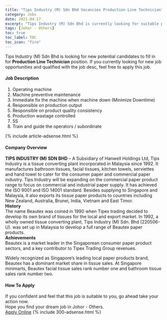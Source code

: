 ```yaml
---
title: "Tips Industry (M) Sdn Bhd Vacancies Production Line Technician" 
category: Jobs 
date: 2021-04-17 
excerpt: "Tips Industry (M) Sdn Bhd is currently looking for suitable person to fill in the Production Line Technician which based in Johor - Others" 
tags: [Johor - Others] 
toc: true 
toc_label: TOC 
toc_icon: "fire" 
--- 
```


<p>Tips Industry (M) Sdn Bhd is looking for new potential candidates to fill in for <b>Production Line Technician</b> position. If you currently looking for new job opportunities and qualified with the job desc, feel free to apply this job.
</p><div><div><h4>Job Description</h4></div><div><div><span><div><ol><li>Operating machine</li><li>Machine preventive maintenance</li><li>Immediate fix the machine when machine down (Minimize Downtime)</li><li>Responsible on production output</li><li>Responsible on product quality consistency</li><li>Production wastage controlled</li><li>5S</li><li>Train and guide the operators / subordinate</li></ol></div></span></div></div></div> 
{% include article-adsense.html %} 
<div><div><h4>Company Overview</h4></div><div><div><span><div><div><strong>TIPS INDUSTRY (M) SDN BHD</strong> &#8211; A Subsidiary of&#160;Hanwell Holdings Ltd, Tips Industry is a tissue converting plant incorporated in Malaysia since 1992. It manufactures bathroom tissues, facial tissues, kitchen towels, serviettes and hand towel to cater for the consumer paper and commercial paper industry. Tips Industry will be expanding on the commercial paper product range to focus on commercial and industrial paper supply. It has achieved the ISO 9001 and ISO 14001 standard. Besides supplying to Singapore and Malaysia, it also exports its tissue paper products to countries including New Zealand, Australia, Brunei, India, Vietnam and East Timor.</div>
<div><strong>History</strong>
<div>The name Beautex was coined in 1990 when Tipex trading decided to develop its own brand of tissues for the local and export market. In 1992, a wholly owned tissue converting plant, Tips Industry (M) Sdn. Bhd (220506-U). was set up in Malaysia to develop a full range of Beautex paper products.</div>
</div>
<div><strong>Achievements</strong>
<div>Beautex is a market leader in the Singaporean consumer paper product sectors, and a key contributor to Tipex Trading Group revenues.</div>


Widely recognized as Singapore&#8217;s leading local paper products brand, Beautex has a dominant market share in tissue sales. At Singapore minimarts, Beautex facial tissue sales rank number one and bathroom tissue sales rank number two.</div></div></span></div></div></div> 
#### How To Apply 
If you confident and feel that this job is suitable to you, go ahead take your action now. <br/> 
Hope you find your dream job in Johor - Others. <br/> 
<a href="https://www.jobstreet.com.my/en/job/production-line-technician-4540488?jobId=jobstreet-my-job-4540488&" class="btn btn--info" target="_blank" rel="nofollow noopenner">Apply Online</a> 
{% include 300-adsense.html %} 